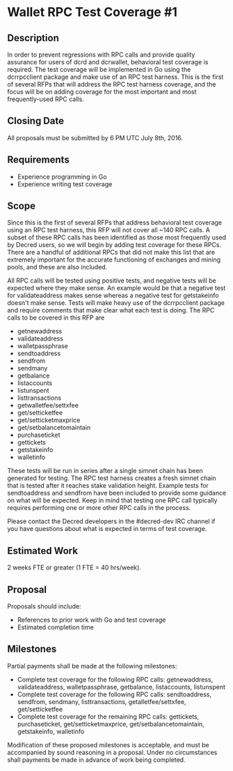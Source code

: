 # Wallet RPC Test Coverage #1

## Description
In order to prevent regressions with RPC calls and provide quality assurance for users of dcrd and dcrwallet, behavioral test coverage is required.  The test coverage will be implemented in Go using the dcrrpcclient package and make use of an RPC test harness.  This is the first of several RFPs that will address the RPC test harness coverage, and the focus will be on adding coverage for the most important and most frequently-used RPC calls.

## Closing Date

All proposals must be submitted by 6 PM UTC July 8th, 2016.

## Requirements

* Experience programming in Go
* Experience writing test coverage

## Scope

Since this is the first of several RFPs that address behavioral test coverage using an RPC test harness, this RFP will not cover all ~140 RPC calls.  A subset of these RPC calls has been identified as those most frequently used by Decred users, so we will begin by adding test coverage for these RPCs.  There are a handful of additional RPCs that did not make this list that are extremely important for the accurate functioning of exchanges and mining pools, and these are also included.

All RPC calls will be tested using positive tests, and negative tests will be expected where they make sense.  An example would be that a negative test for validateaddress makes sense whereas a negative test for getstakeinfo doesn't make sense.  Tests will make heavy use of the dcrrpcclient package and require comments that make clear what each test is doing.  The RPC calls to be covered in this RFP are

* getnewaddress
* validateaddress
* walletpassphrase
* sendtoaddress
* sendfrom
* sendmany
* getbalance
* listaccounts
* listunspent
* listtransactions
* getwalletfee/settxfee
* get/setticketfee
* get/setticketmaxprice
* get/setbalancetomaintain
* purchaseticket
* gettickets
* getstakeinfo
* walletinfo

These tests will be run in series after a single simnet chain has been generated for testing.  The RPC test harness creates a fresh simnet chain that is tested after it reaches stake validation height.  Example tests for sendtoaddress and sendfrom have been included to provide some guidance on what will be expected.  Keep in mind that testing one RPC call typically requires performing one or more other RPC calls in the process.

Please contact the Decred developers in the #decred-dev IRC channel if you have questions about what is expected in terms of test coverage.

## Estimated Work

2 weeks FTE or greater (1 FTE = 40 hrs/week).

## Proposal

Proposals should include:

* References to prior work with Go and test coverage
* Estimated completion time

## Milestones
Partial payments shall be made at the following milestones:

* Complete test coverage for the following RPC calls: getnewaddress, validateaddress, walletpassphrase, getbalance, listaccounts, listunspent
* Complete test coverage for the following RPC calls: sendtoaddress, sendfrom, sendmany, listtransactions, getalletfee/settxfee, get/setticketfee
* Complete test coverage for the remaining RPC calls: gettickets, purchaseticket, get/setticketmaxprice, get/setbalancetomaintain, getstakeinfo, walletinfo

Modification of these proposed milestones is acceptable, and must be accompanied by sound reasoning in a proposal. Under no circumstances shall payments be made in advance of work being completed.

